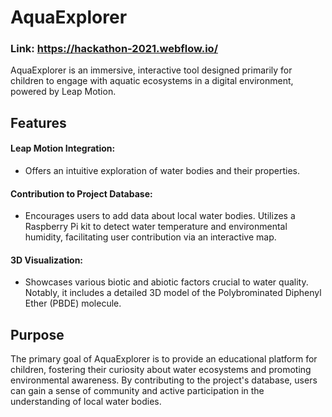 # AquaExplorer
### Link: https://hackathon-2021.webflow.io/
AquaExplorer is an immersive, interactive tool designed primarily for children to engage with aquatic ecosystems in a digital environment, powered by Leap Motion.

## Features
#### Leap Motion Integration: 
* Offers an intuitive exploration of water bodies and their properties.
#### Contribution to Project Database: 
* Encourages users to add data about local water bodies. Utilizes a Raspberry Pi kit to detect water temperature and environmental humidity, facilitating user contribution via an interactive map.
#### 3D Visualization: 
* Showcases various biotic and abiotic factors crucial to water quality. Notably, it includes a detailed 3D model of the Polybrominated Diphenyl Ether (PBDE) molecule.

## Purpose
The primary goal of AquaExplorer is to provide an educational platform for children, fostering their curiosity about water ecosystems and promoting environmental awareness. By contributing to the project's database, users can gain a sense of community and active participation in the understanding of local water bodies.
